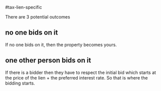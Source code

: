 #tax-lien-specific

There are 3 potential outcomes

## no one bids on it
 If no one bids on it, then the property becomes yours. 

## one other person bids on it
If there is a bidder then they have to respect the initial bid which starts at the price of the lien + the preferred interest rate. So that is where the bidding starts. 


## 